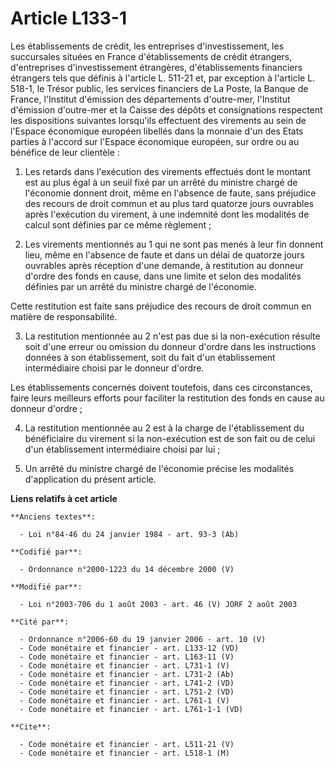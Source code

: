 # Article L133-1

Les établissements de crédit, les entreprises d'investissement, les succursales situées en France d'établissements de crédit
étrangers, d'entreprises d'investissement étrangères, d'établissements financiers étrangers tels que définis à l'article L.
511-21 et, par exception à l'article L. 518-1, le Trésor public, les services financiers de La Poste, la Banque de France,
l'Institut d'émission des départements d'outre-mer, l'Institut d'émission d'outre-mer et la Caisse des dépôts et
consignations respectent les dispositions suivantes lorsqu'ils effectuent des virements au sein de l'Espace économique
européen libellés dans la monnaie d'un des Etats parties à l'accord sur l'Espace économique européen, sur ordre ou au
bénéfice de leur clientèle :

1. Les retards dans l'exécution des virements effectués dont le montant est au plus égal à un seuil fixé par un arrêté du
ministre chargé de l'économie donnent droit, même en l'absence de faute, sans préjudice des recours de droit commun et au
plus tard quatorze jours ouvrables après l'exécution du virement, à une indemnité dont les modalités de calcul sont définies
par ce même règlement ;

2. Les virements mentionnés au 1 qui ne sont pas menés à leur fin donnent lieu, même en l'absence de faute et dans un délai
de quatorze jours ouvrables après réception d'une demande, à restitution au donneur d'ordre des fonds en cause, dans une
limite et selon des modalités définies par un arrêté du ministre chargé de l'économie.

Cette restitution est faite sans préjudice des recours de droit commun en matière de responsabilité.

3. La restitution mentionnée au 2 n'est pas due si la non-exécution résulte soit d'une erreur ou omission du donneur d'ordre
dans les instructions données à son établissement, soit du fait d'un établissement intermédiaire choisi par le donneur
d'ordre.

Les établissements concernés doivent toutefois, dans ces circonstances, faire leurs meilleurs efforts pour faciliter la
restitution des fonds en cause au donneur d'ordre ;

4. La restitution mentionnée au 2 est à la charge de l'établissement du bénéficiaire du virement si la non-exécution est de
son fait ou de celui d'un établissement intermédiaire choisi par lui ;

5. Un arrêté du ministre chargé de l'économie précise les modalités d'application du présent article.

**Liens relatifs à cet article**

	**Anciens textes**:

	  - Loi n°84-46 du 24 janvier 1984 - art. 93-3 (Ab)

	**Codifié par**:

	  - Ordonnance n°2000-1223 du 14 décembre 2000 (V)

	**Modifié par**:

	  - Loi n°2003-706 du 1 août 2003 - art. 46 (V) JORF 2 août 2003

	**Cité par**:

	  - Ordonnance n°2006-60 du 19 janvier 2006 - art. 10 (V)
	  - Code monétaire et financier - art. L133-12 (VD)
	  - Code monétaire et financier - art. L163-11 (V)
	  - Code monétaire et financier - art. L731-1 (V)
	  - Code monétaire et financier - art. L731-2 (Ab)
	  - Code monétaire et financier - art. L741-2 (VD)
	  - Code monétaire et financier - art. L751-2 (VD)
	  - Code monétaire et financier - art. L761-1 (V)
	  - Code monétaire et financier - art. L761-1-1 (VD)

	**Cite**:

	  - Code monétaire et financier - art. L511-21 (V)
	  - Code monétaire et financier - art. L518-1 (M)
